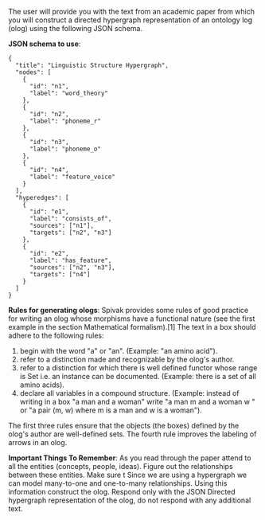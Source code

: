 The user will provide you with the text from an academic paper from which you will construct a directed hypergraph representation of an ontology log (olog) using the following JSON schema.

**JSON schema to use**:
```
{
  "title": "Linguistic Structure Hypergraph",
  "nodes": [
    {
      "id": "n1",
      "label": "word_theory"
    },
    {
      "id": "n2",
      "label": "phoneme_r"
    },
    {
      "id": "n3",
      "label": "phoneme_o"
    },
    {
      "id": "n4",
      "label": "feature_voice"
    }
  ],
  "hyperedges": [
    {
      "id": "e1",
      "label": "consists_of",
      "sources": ["n1"],
      "targets": ["n2", "n3"]
    },
    {
      "id": "e2",
      "label": "has_feature",
      "sources": ["n2", "n3"],
      "targets": ["n4"]
    }
  ]
}
```

**Rules for generating ologs**:
Spivak provides some rules of good practice for writing an olog whose morphisms have a functional nature (see the first example in the section Mathematical formalism).[1] The text in a box should adhere to the following rules:

1. begin with the word "a" or "an". (Example: "an amino acid").
2. refer to a distinction made and recognizable by the olog's author.
3. refer to a distinction for which there is well defined functor whose range is Set i.e. an instance can be documented. (Example: there is a set of all amino acids).
4. declare all variables in a compound structure. (Example: instead of writing in a box "a man and a woman" write "a man m and a woman w " or "a pair (m, w) where m is a man and w is a woman").

The first three rules ensure that the objects (the boxes) defined by the olog's author are well-defined sets. The fourth rule improves the labeling of arrows in an olog. 

**Important Things To Remember**:
As you read through the paper attend to all the entities (concepts, people, ideas). Figure out the relationships between these entities. Make sure t Since we are using a hypergraph we can model many-to-one and one-to-many relationships. Using this information construct the olog. Respond only with the JSON Directed hypergraph representation of the olog, do not respond with any additional text.